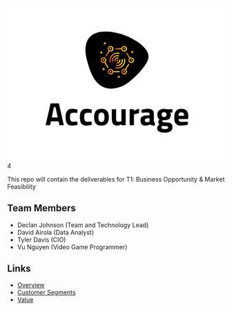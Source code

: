 ![logo](https://github.com/Accourage/kick-off/raw/master/logo_b.png)4

This repo will contain the deliverables for T1: Business Opportunity &amp; Market Feasibility

## Team Members
- Declan Johnson (Team and Technology Lead)
- David Airola (Data Analyst)
- Tyler Davis (CIO)
- Vu Nguyen (Video Game Programmer)

## Links
- [Overview](BUSINESS_OVERVIEW.md)
- [Customer Segments](CUST_SEG.md)
- [Value](VALUE_PROP.md)
